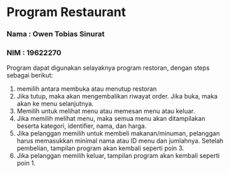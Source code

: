 # Program Restaurant

### Nama : Owen Tobias Sinurat

### NIM : 19622270

Program dapat digunakan selayaknya program restoran, dengan steps sebagai berikut:

1. memilih antara membuka atau menutup restoran
2. Jika tutup, maka akan mengembalikan riwayat order. Jika buka, maka akan ke menu selanjutnya.
3. Memilih untuk melihat menu atau memesan menu atau keluar.
4. Jika memilih melihat menu, maka semua menu akan ditampilakan beserta kategori, identifier, nama, dan harga.
5. Jika pelanggan memilih untuk membeli makanan/minuman, pelanggan harus memasukkan
   minimal nama atau ID menu dan jumlahnya. Setelah pembelian, tampilan program akan
   kembali seperti poin 3.
6. Jika pelanggan memilih keluar, tampilan program akan kembali seperti poin 1.
